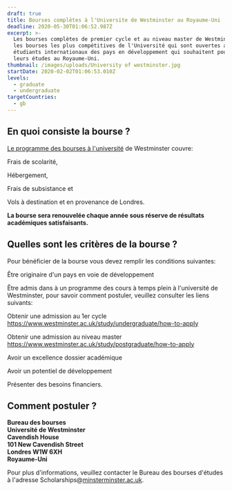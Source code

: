 ```yaml
---
draft: true
title: Bourses complètes à l'Universite de Westminster au Royaume-Uni
deadline: 2020-05-30T01:06:52.987Z
excerpt: >-
  Les bourses complètes de premier cycle et au niveau master de Westminster sont
  les bourses les plus compétitives de l'Université qui sont ouvertes aux
  étudiants internationaux des pays en développement qui souhaitent poursuivre
  leurs études au Royaume-Uni.
thumbnail: /images/uploads/University of westminster.jpg
startDate: 2020-02-02T01:06:53.010Z
levels:
  - graduate
  - undergraduate
targetCountries:
  - gb
---
```

## En quoi consiste la bourse ?

[Le programme des bourses à l'université](https://www.westminster.ac.uk/study/fees-and-funding/scholarships/westminster-undergraduate-full-scholarship) de Westminster couvre:

Frais de scolarité, 

Hébergement, 

Frais de subsistance et 

Vols à destination et en provenance de Londres. 

**La bourse sera renouvelée chaque année sous réserve de résultats académiques satisfaisants.**

## Quelles sont les critères de la bourse ?

Pour bénéficier de la bourse vous devez remplir les conditions suivantes:

Être originaire d'un pays en voie de développement 

Être admis dans à un programme des cours à temps plein à l'université de Westminster, pour savoir comment postuler, veuillez consulter les liens suivants:

Obtenir une admission au 1er cycle <https://www.westminster.ac.uk/study/undergraduate/how-to-apply>

Obtenir une admission au niveau master <https://www.westminster.ac.uk/study/postgraduate/how-to-apply>

Avoir un excellence dossier académique

Avoir un potentiel de développement 

Présenter des besoins financiers.

## Comment postuler ?

**Bureau des bourses\
Université de Westminster\
Cavendish House\
101 New Cavendish Street\
Londres W1W 6XH\
Royaume-Uni**

Pour plus d'informations, veuillez contacter le Bureau des bourses d'études à l'adresse Scholarships@[minsterminster.ac.uk](mailto:scholarships@westminster.ac.uk).
